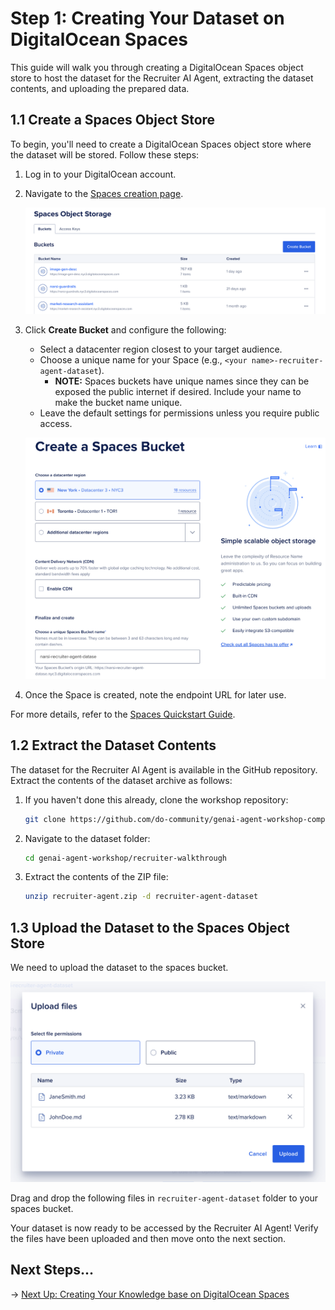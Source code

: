 # Step 1: Creating Your Dataset on DigitalOcean Spaces

This guide will walk you through creating a DigitalOcean Spaces object store to host the dataset for the Recruiter AI Agent, extracting the dataset contents, and uploading the prepared data.

## 1.1 Create a Spaces Object Store

To begin, you'll need to create a DigitalOcean Spaces object store where the dataset will be stored. Follow these steps:

1. Log in to your DigitalOcean account.
2. Navigate to the [Spaces creation page](https://cloud.digitalocean.com/spaces).

   ![Create a Bucket](./images/step1-create.png)

3. Click **Create Bucket** and configure the following:
   - Select a datacenter region closest to your target audience.
   - Choose a unique name for your Space (e.g., `<your name>-recruiter-agent-dataset`).
     - **NOTE:** Spaces buckets have unique names since they can be exposed the public internet if desired. Include your name to make the bucket name unique.
   - Leave the default settings for permissions unless you require public access.

   ![Bucket Settings](./images/step1-settings.png)

4. Once the Space is created, note the endpoint URL for later use.

For more details, refer to the [Spaces Quickstart Guide](https://docs.digitalocean.com/products/spaces/getting-started/quickstart/).

## 1.2 Extract the Dataset Contents

The dataset for the Recruiter AI Agent is available in the GitHub repository. Extract the contents of the dataset archive as follows:

1. If you haven't done this already, clone the workshop repository:

   ```bash
   git clone https://github.com/do-community/genai-agent-workshop-compact-edition.git
   ```

2. Navigate to the dataset folder:

   ```bash
   cd genai-agent-workshop/recruiter-walkthrough
   ```

3. Extract the contents of the ZIP file:

   ```bash
   unzip recruiter-agent.zip -d recruiter-agent-dataset
   ```

## 1.3 Upload the Dataset to the Spaces Object Store

We need to upload the dataset to the spaces bucket. 

![Drag-and-Drop](./images/step1-drag-and-drop.png)

Drag and drop the following files in `recruiter-agent-dataset` folder to your spaces bucket.

Your dataset is now ready to be accessed by the Recruiter AI Agent! Verify the files have been uploaded and then move onto the next section.

## Next Steps...

→ [Next Up: Creating Your Knowledge base on DigitalOcean Spaces](./STEP2_KNOWLEDGE_BASE.md) 
